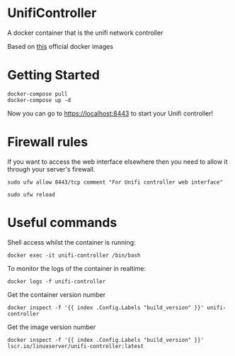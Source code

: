 # UnifiController
A docker container that is the unifi network controller

Based on [this](https://github.com/linuxserver/docker-unifi-controller) official docker images

# Getting Started

```
docker-compose pull
docker-compose up -d
```

Now you can go to [https://localhost:8443](https://localhost:8443) to start your Unifi controller!

# Firewall rules
If you want to access the web interface elsewhere then you need to allow it through your server's firewall.

```
sudo ufw allow 8443/tcp comment "For Unifi controller web interface"

sudo ufw reload
```

# Useful commands

Shell access whilst the container is running: 
```
docker exec -it unifi-controller /bin/bash
```

To monitor the logs of the container in realtime:
```
docker logs -f unifi-controller
```
    
Get the container version number
```        
docker inspect -f '{{ index .Config.Labels "build_version" }}' unifi-controller
``` 

Get the image version number

```       
docker inspect -f '{{ index .Config.Labels "build_version" }}' lscr.io/linuxserver/unifi-controller:latest
```